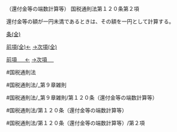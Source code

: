 （還付金等の端数計算等）
国税通則法第１２０条第２項

還付金等の額が一円未満であるときは、その額を一円として計算する。

[条(全)](国税通則法＿＿＿＿＿第１２０条_.md)

[前項(全)←](国税通則法＿＿＿＿＿第１２０条第１項_.md)    [→次項(全)](国税通則法＿＿＿＿＿第１２０条第３項_.md)

[前項 　 ←](国税通則法＿＿＿＿＿第１２０条第１項.md)    [→次項 　 ](国税通則法＿＿＿＿＿第１２０条第３項.md)



#国税通則法

#国税通則法/_第９章雑則

#国税通則法/_第９章雑則/第１２０条（還付金等の端数計算等）

#国税通則法/第１２０条（還付金等の端数計算等）

#国税通則法/第１２０条（還付金等の端数計算等）/第２項

